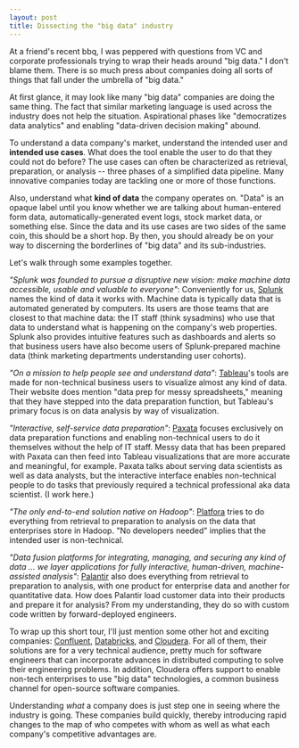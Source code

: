 ```yaml
---
layout: post
title: Dissecting the "big data" industry
---
```


At a friend's recent bbq, I was peppered with questions from VC and corporate professionals trying to wrap their heads around "big data." I don't blame them. There is so much press about companies doing all sorts of things that fall under the umbrella of "big data."

At first glance, it may look like many "big data" companies are doing the same thing. The fact that similar marketing language is used across the industry does not help the situation. Aspirational phases like "democratizes data analytics" and enabling "data-driven decision making" abound.

To understand a data company's market, understand the intended user and <strong>intended use cases</strong>. What does the tool enable the user to do that they could not do before? The use cases can often be characterized as retrieval, preparation, or analysis -- three phases of a simplified data pipeline. Many innovative companies today are tackling one or more of those functions.

Also, understand what <strong>kind of data</strong> the company operates on. "Data" is an opaque label until you know whether we are talking about human-entered form data, automatically-generated event logs, stock market data, or something else. Since the data and its use cases are two sides of the same coin, this should be a short hop. By then, you should already be on your way to discerning the borderlines of "big data" and its sub-industries.

Let's walk through some examples together.

*"Splunk was founded to pursue a disruptive new vision: make machine data accessible, usable and valuable to everyone"*: Conveniently for us, [Splunk](http://www.splunk.com/) names the kind of data it works with. Machine data is typically data that is automated generated by computers. Its users are those teams that are closest to that machine data: the IT staff (think sysadmins) who use that data to understand what is happening on the company's web properties. Splunk also provides intuitive features such as dashboards and alerts so that business users have also become users of Splunk-prepared machine data (think marketing departments understanding user cohorts).

*"On a mission to help people see and understand data"*: [Tableau](http://www.tableau.com/)'s tools are made for non-technical business users to visualize almost any kind of data. Their website does mention "data prep for messy spreadsheets," meaning that they have stepped into the data preparation function, but Tableau's primary focus is on data analysis by way of visualization.

*"Interactive, self-service data preparation"*: [Paxata](http://www.paxata.com/) focuses exclusively on data preparation functions and enabling non-technical users to do it themselves without the help of IT staff. Messy data that has been prepared with Paxata can then feed into Tableau visualizations that are more accurate and meaningful, for example. Paxata talks about serving data scientists as well as data analysts, but the interactive interface enables non-technical people to do tasks that previously required a technical professional aka data scientist. (I work here.)

*"The only end-to-end solution native on Hadoop"*: [Platfora](http://www.platfora.com/) tries to do everything from retrieval to preparation to analysis on the data that enterprises store in Hadoop. "No developers needed" implies that the intended user is non-technical.

*"Data fusion platforms for integrating, managing, and securing any kind of data ... we layer applications for fully interactive, human-driven, machine-assisted analysis"*: [Palantir](https://www.palantir.com/products/) also does everything from retrieval to preparation to analysis, with one product for enterprise data and another for quantitative data. How does Palantir load customer data into their products and prepare it for analysis? From my understanding, they do so with custom code written by forward-deployed engineers.

To wrap up this short tour, I'll just mention some other hot and exciting companies: [Confluent](http://confluent.io/), [Databricks](https://www.databricks.com), and [Cloudera](http://www.cloudera.com/). For all of them, their solutions are for a very technical audience, pretty much for software engineers that can incorporate advances in distributed computing to solve their engineering problems. In addition, Cloudera offers support to enable non-tech enterprises to use "big data" technologies, a common business channel for open-source software companies.

Understanding *what* a company does is just step one in seeing where the industry is going. These companies build quickly, thereby introducing rapid changes to the map of who competes with whom as well as what each company's competitive advantages are.
